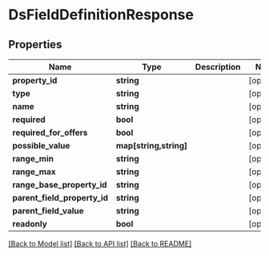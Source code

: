 # DsFieldDefinitionResponse

## Properties
Name | Type | Description | Notes
------------ | ------------- | ------------- | -------------
**property_id** | **string** |  | [optional] 
**type** | **string** |  | [optional] 
**name** | **string** |  | [optional] 
**required** | **bool** |  | [optional] 
**required_for_offers** | **bool** |  | [optional] 
**possible_value** | **map[string,string]** |  | [optional] 
**range_min** | **string** |  | [optional] 
**range_max** | **string** |  | [optional] 
**range_base_property_id** | **string** |  | [optional] 
**parent_field_property_id** | **string** |  | [optional] 
**parent_field_value** | **string** |  | [optional] 
**readonly** | **bool** |  | [optional] 

[[Back to Model list]](../../README.md#documentation-for-models) [[Back to API list]](../../README.md#documentation-for-api-endpoints) [[Back to README]](../../README.md)

